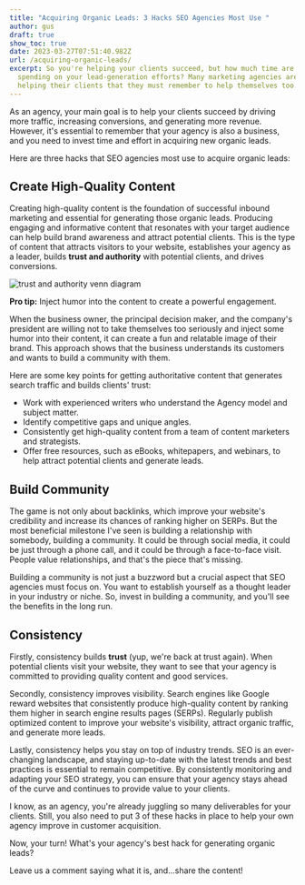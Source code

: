 ```yaml
---
title: "Acquiring Organic Leads: 3 Hacks SEO Agencies Most Use "
author: gus
draft: true
show_toc: true
date: 2023-03-27T07:51:40.982Z
url: /acquiring-organic-leads/
excerpt: So you're helping your clients succeed, but how much time are you
  spending on your lead-generation efforts? Many marketing agencies are so busy
  helping their clients that they must remember to help themselves too.
---
```

As an agency, your main goal is to help your clients succeed by driving more traffic, increasing conversions, and generating more revenue. However, it's essential to remember that your agency is also a business, and you need to invest time and effort in acquiring new organic leads.

Here are three hacks that SEO agencies most use to acquire organic leads:

## Create High-Quality Content

Creating high-quality content is the foundation of successful inbound marketing and essential for generating those organic leads. Producing engaging and informative content that resonates with your target audience can help build brand awareness and attract potential clients. This is the type of content that attracts visitors to your website, establishes your agency as a leader, builds **trust and authority** with potential clients, and drives conversions.

![trust and authority venn diagram ](/img/blog/positive-image.png)

**Pro tip:** Inject humor into the content to create a powerful engagement.

When the business owner, the principal decision maker, and the company's president are willing not to take themselves too seriously and inject some humor into their content, it can create a fun and relatable image of their brand. This approach shows that the business understands its customers and wants to build a community with them.

Here are some key points for getting authoritative content that generates search traffic and builds clients' trust:

* Work with experienced writers who understand the Agency model and subject matter.
* Identify competitive gaps and unique angles.
* Consistently get high-quality content from a team of content marketers and strategists.
* Offer free resources, such as eBooks, whitepapers, and webinars, to help attract potential clients and generate leads.

## **Build Community** 

The game is not only about backlinks, which improve your website's credibility and increase its chances of ranking higher on SERPs. But the most beneficial milestone I've seen is building a relationship with somebody, building a community. It could be through social media, it could be just through a phone call, and it could be through a face-to-face visit. People value relationships, and that's the piece that's missing.

Building a community is not just a buzzword but a crucial aspect that SEO agencies must focus on. You want to establish yourself as a thought leader in your industry or niche. So, invest in building a community, and you'll see the benefits in the long run.

## Consistency

Firstly, consistency builds **trust** (yup, we're back at trust again). When potential clients visit your website, they want to see that your agency is committed to providing quality content and good services. 

Secondly, consistency improves visibility. Search engines like Google reward websites that consistently produce high-quality content by ranking them higher in search engine results pages (SERPs). Regularly publish optimized content to improve your website's visibility, attract organic traffic, and generate more leads.

Lastly, consistency helps you stay on top of industry trends. SEO is an ever-changing landscape, and staying up-to-date with the latest trends and best practices is essential to remain competitive. By consistently monitoring and adapting your SEO strategy, you can ensure that your agency stays ahead of the curve and continues to provide value to your clients. 

I know, ​as an agency, you're already juggling so many deliverables for your clients. Still, you also need to put 3 of these hacks in place to help your own agency improve in customer acquisition.

Now, your turn! What's your agency's best hack for generating organic leads?

Leave us a comment saying what it is, and...share the content!